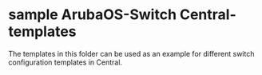 # sample ArubaOS-Switch Central-templates

The templates in this folder can be used as an example for different switch configuration templates in Central.
